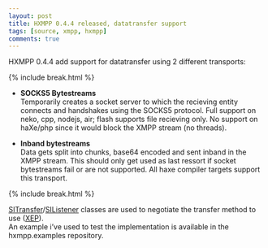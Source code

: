 ```yaml
---
layout: post
title: HXMPP 0.4.4 released, datatransfer support
tags: [source, xmpp, hxmpp]
comments: true
---
```

HXMPP 0.4.4 add support for datatransfer using 2 different transports: 
 
{% include break.html %}

* **SOCKS5 Bytestreams**  
 Temporarily creates a socket server to which the recieving entity connects and handshakes using the SOCKS5 protocol.
 Full support on neko, cpp, nodejs, air; flash supports file recieving only.
 No support on haXe/php since it would block the XMPP stream (no threads).

* **Inband bytestreams**  
 Data gets split into chunks, base64 encoded and sent inband in the XMPP stream.
 This should only get used as last ressort if socket bytestreams fail or are not supported.
 All haxe compiler targets support this transport.

{% include break.html %}

[SITransfer](http://hxmpp.disktree.net/doc/api/types/jabber/data/SITransfer.html)/[SIListener](http://hxmpp.disktree.net/doc/api/types/jabber/data/SIListener.html) classes are used to negotiate the transfer method to use ([XEP](http://xmpp.org/extensions/xep-0096.html)).  
An example i’ve used to test the implementation is available in the hxmpp.examples repository.
